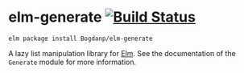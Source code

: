 # elm-generate [![Build Status](https://travis-ci.org/Bogdanp/elm-generate.svg?branch=master)](https://travis-ci.org/Bogdanp/elm-generate)

``` shell
elm package install Bogdanp/elm-generate
```

A lazy list manipulation library for [Elm](http://elm-lang.org). See
the documentation of the `Generate` module for more information.
